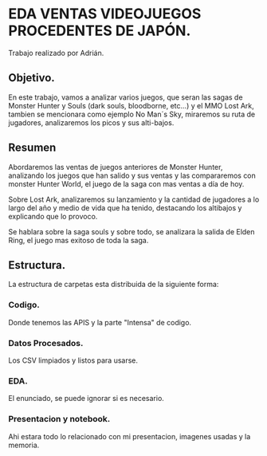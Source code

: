 # EDA VENTAS VIDEOJUEGOS PROCEDENTES DE JAPÓN.

Trabajo realizado por Adrián.

## Objetivo.

En este trabajo, vamos a analizar varios juegos, que seran las sagas de Monster Hunter y Souls (dark souls, bloodborne, etc...) y el MMO Lost Ark, tambien se mencionara como ejemplo No Man´s Sky, miraremos su ruta de jugadores, analizaremos los picos y sus alti-bajos.

## Resumen

Abordaremos las ventas de juegos anteriores de Monster Hunter, analizando los juegos que han salido y sus ventas y las compararemos con monster Hunter World,
el juego de la saga con mas ventas a día de hoy.

Sobre Lost Ark, analizaremos su lanzamiento y la cantidad de jugadores a lo largo del año y medio de vida que ha tenido, destacando los altibajos y explicando que lo provoco.

Se hablara sobre la saga souls y sobre todo, se analizara la salida de Elden Ring, el juego mas exitoso de toda la saga.

## Estructura.

La estructura de carpetas esta distribuida de la siguiente forma:

### Codigo. 
Donde tenemos las APIS y la parte "Intensa" de codigo.

### Datos Procesados.
Los CSV limpiados y listos para usarse.
### EDA.
El enunciado, se puede ignorar si es necesario.
### Presentacion y notebook.
Ahi estara todo lo relacionado con mi presentacion, imagenes usadas y la memoria.

